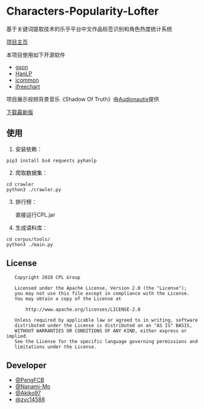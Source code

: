 # Characters-Popularity-Lofter

基于关键词提取技术的乐乎平台中文作品标签识别和角色热度统计系统

[项目主页](https://pengfcb.github.io/Characters-Popularity-Lofter/)

本项目使用如下开源软件

* [gson](https://github.com/google/gson)
* [HanLP](https://github.com/hankcs/HanLP)
* [jcommon](https://github.com/jfree/jcommon)
* [jfreechart](https://github.com/jfree/jfreechart)

项目展示视频背景音乐《Shadow Of Truth》由[Audionautix](https://audionautix.com)提供

[下载最新版](https://github.com/PengFCB/Characters-Popularity-Lofter/releases/download/rc1.0/rc1.0.zip)

## 使用

1. 安装依赖：

```shell
pip3 install bs4 requests pyhanlp
```

2. 爬取数据集：

```shell
cd crawler 
python3 ./crawler.py
```

3. 排行榜：

   直接运行CPL.jar

4. 生成语料库：
```
cd corpus/tools/ 
python3 ./main.py
```

## License
```
   Copyright 2019 CPL Group

   Licensed under the Apache License, Version 2.0 (the "License");
   you may not use this file except in compliance with the License.
   You may obtain a copy of the License at

       http://www.apache.org/licenses/LICENSE-2.0

   Unless required by applicable law or agreed to in writing, software
   distributed under the License is distributed on an "AS IS" BASIS,
   WITHOUT WARRANTIES OR CONDITIONS OF ANY KIND, either express or implied.
   See the License for the specific language governing permissions and
   limitations under the License.
```

## Developer
* [@PengFCB](https://github.com/PengFCB)
* [@Nanami-Mo](https://github.com/Nanami-Mo)
* [@Akiko97](https://github.com/Akiko97)
* [@zyc14588](https://github.com/zyc14588)
